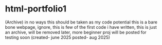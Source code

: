 # html-portfolio1
(Archive) in no ways this should be taken as my code potential this is a bare bone webpage, ignore, this is few of the first code i have written, this is just an archive, will be removed later, more beginner proj will be posted for testing soon (created- june 2025 posted- aug 2025)
